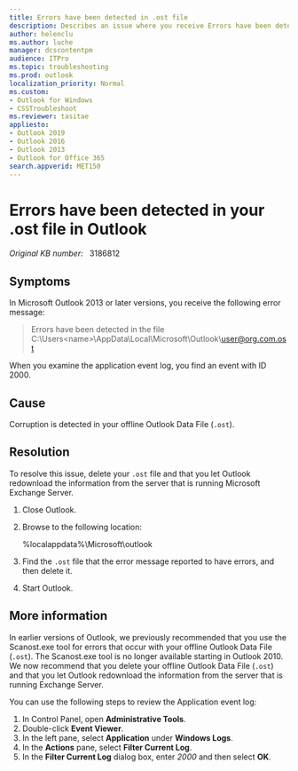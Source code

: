 ```yaml
---
title: Errors have been detected in .ost file
description: Describes an issue where you receive Errors have been detected in the .ost file error. Provides a resolution.
author: helenclu
ms.author: luche
manager: dcscontentpm
audience: ITPro
ms.topic: troubleshooting
ms.prod: outlook
localization_priority: Normal
ms.custom: 
- Outlook for Windows
- CSSTroubleshoot
ms.reviewer: tasitae
appliesto:
- Outlook 2019
- Outlook 2016
- Outlook 2013
- Outlook for Office 365
search.appverid: MET150
---
```

# Errors have been detected in your .ost file in Outlook

_Original KB number:_ &nbsp; 3186812

## Symptoms

In Microsoft Outlook 2013 or later versions, you receive the following error message:

> Errors have been detected in the file C:\Users\<name>\AppData\Local\Microsoft\Outlook\user@org.com.ost

When you examine the application event log, you find an event with ID 2000.

## Cause

Corruption is detected in your offline Outlook Data File (`.ost`).

## Resolution

To resolve this issue, delete your `.ost` file and that you let Outlook redownload the information from the server that is running Microsoft Exchange Server.

1. Close Outlook.
2. Browse to the following location:

   %localappdata%\Microsoft\outlook

3. Find the `.ost` file that the error message reported to have errors, and then delete it.
4. Start Outlook.

## More information

In earlier versions of Outlook, we previously recommended that you use the Scanost.exe tool for errors that occur with your offline Outlook Data File (`.ost`). The Scanost.exe tool is no longer available starting in Outlook 2010. We now recommend that you delete your offline Outlook Data File (`.ost`) and that you let Outlook redownload the information from the server that is running Exchange Server.

You can use the following steps to review the Application event log:

1. In Control Panel, open **Administrative Tools**.
2. Double-click **Event Viewer**.
3. In the left pane, select **Application** under **Windows Logs**.
4. In the **Actions** pane, select **Filter Current Log**.
5. In the **Filter Current Log** dialog box, enter *2000* and then select **OK**.
